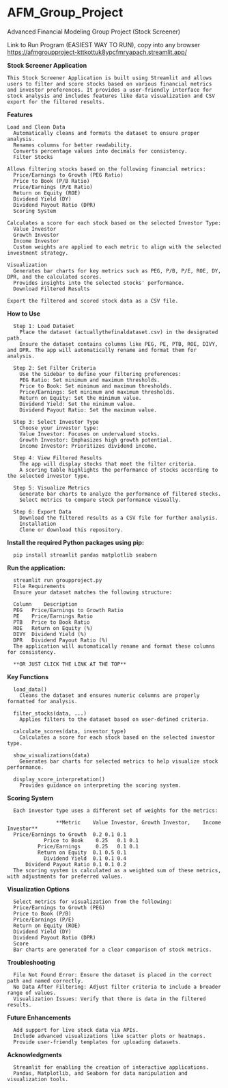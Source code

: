 # AFM_Group_Project
Advanced Financial Modeling Group Project (Stock Screener)


Link to Run Program (EASIEST WAY TO RUN), copy into any browser
https://afmgroupproject-kttkottuk8ypcfmryapach.streamlit.app/

**Stock Screener Application**

    This Stock Screener Application is built using Streamlit and allows users to filter and score stocks based on various financial metrics and investor preferences. It provides a user-friendly interface for stock analysis and includes features like data visualization and CSV export for the filtered results.

**Features**
    
    Load and Clean Data
      Automatically cleans and formats the dataset to ensure proper analysis.
      Renames columns for better readability.
      Converts percentage values into decimals for consistency.
      Filter Stocks
    
    Allows filtering stocks based on the following financial metrics:
      Price/Earnings to Growth (PEG Ratio)
      Price to Book (P/B Ratio)
      Price/Earnings (P/E Ratio)
      Return on Equity (ROE)
      Dividend Yield (DY)
      Dividend Payout Ratio (DPR)
      Scoring System
      
    Calculates a score for each stock based on the selected Investor Type:
      Value Investor
      Growth Investor
      Income Investor
      Custom weights are applied to each metric to align with the selected investment strategy.
      
    Visualization
      Generates bar charts for key metrics such as PEG, P/B, P/E, ROE, DY, DPR, and the calculated scores.
      Provides insights into the selected stocks' performance.
      Download Filtered Results

    Export the filtered and scored stock data as a CSV file.

**How to Use**

      Step 1: Load Dataset
        Place the dataset (actuallythefinaldataset.csv) in the designated path.
        Ensure the dataset contains columns like PEG, PE, PTB, ROE, DIVY, and DPR. The app will automatically rename and format them for analysis.
      
      Step 2: Set Filter Criteria
        Use the Sidebar to define your filtering preferences:
        PEG Ratio: Set minimum and maximum thresholds.
        Price to Book: Set minimum and maximum thresholds.
        Price/Earnings: Set minimum and maximum thresholds.
        Return on Equity: Set the minimum value.
        Dividend Yield: Set the minimum value.
        Dividend Payout Ratio: Set the maximum value.
        
      Step 3: Select Investor Type
        Choose your investor type:
        Value Investor: Focuses on undervalued stocks.
        Growth Investor: Emphasizes high growth potential.
        Income Investor: Prioritizes dividend income.
        
      Step 4: View Filtered Results
        The app will display stocks that meet the filter criteria.
        A scoring table highlights the performance of stocks according to the selected investor type.
        
      Step 5: Visualize Metrics
        Generate bar charts to analyze the performance of filtered stocks.
        Select metrics to compare stock performance visually.
        
      Step 6: Export Data
        Download the filtered results as a CSV file for further analysis.
        Installation
        Clone or download this repository.

**Install the required Python packages using pip:**

      pip install streamlit pandas matplotlib seaborn

**Run the application:**

      streamlit run groupproject.py
      File Requirements
      Ensure your dataset matches the following structure:
    
      Column	Description
      PEG	Price/Earnings to Growth Ratio
      PE	Price/Earnings Ratio
      PTB	Price to Book Ratio
      ROE	Return on Equity (%)
      DIVY	Dividend Yield (%)
      DPR	Dividend Payout Ratio (%)
      The application will automatically rename and format these columns for consistency.
    
      **OR JUST CLICK THE LINK AT THE TOP**

**Key Functions**

      load_data()
        Cleans the dataset and ensures numeric columns are properly formatted for analysis.
      
      filter_stocks(data, ...)
        Applies filters to the dataset based on user-defined criteria.
      
      calculate_scores(data, investor_type)
        Calculates a score for each stock based on the selected investor type.
      
      show_visualizations(data)
        Generates bar charts for selected metrics to help visualize stock performance.
      
      display_score_interpretation()
        Provides guidance on interpreting the scoring system.


**Scoring System**

      Each investor type uses a different set of weights for the metrics:

                    **Metric	Value Investor,	Growth Investor,	Income Investor**
      Price/Earnings to Growth	0.2	0.1	0.1
                Price to Book	 0.25	0.1	0.1
              Price/Earnings	 0.25	0.1	0.1
              Return on Equity	0.1	0.5	0.1
                Dividend Yield	0.1	0.1	0.4
          Dividend Payout Ratio	0.1	0.1	0.2
      The scoring system is calculated as a weighted sum of these metrics, with adjustments for preferred values.

**Visualization Options**

      Select metrics for visualization from the following:
      Price/Earnings to Growth (PEG)
      Price to Book (P/B)
      Price/Earnings (P/E)
      Return on Equity (ROE)
      Dividend Yield (DY)
      Dividend Payout Ratio (DPR)
      Score
      Bar charts are generated for a clear comparison of stock metrics.

**Troubleshooting**
    
      File Not Found Error: Ensure the dataset is placed in the correct path and named correctly.
      No Data After Filtering: Adjust filter criteria to include a broader range of values.
      Visualization Issues: Verify that there is data in the filtered results.
      
**Future Enhancements**

      Add support for live stock data via APIs.
      Include advanced visualizations like scatter plots or heatmaps.
      Provide user-friendly templates for uploading datasets.


**Acknowledgments**
    
      Streamlit for enabling the creation of interactive applications.
      Pandas, Matplotlib, and Seaborn for data manipulation and visualization tools.
